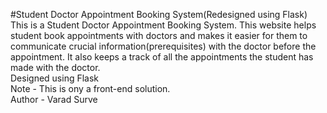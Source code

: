 #Student Doctor Appointment Booking System(Redesigned using Flask)
<br>
This is a Student Doctor Appointment Booking System. This website helps student book appointments with doctors and makes it easier for them to communicate crucial information(prerequisites) with the doctor before the appointment. It also keeps a track of all the appointments the student has made with the doctor.
<br>
Designed using Flask
<br>
Note - This is ony a front-end solution.
<br>
Author - Varad Surve
